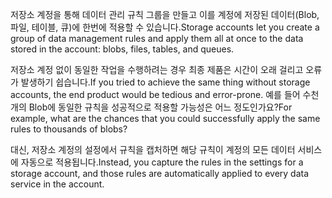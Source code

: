 <span data-ttu-id="e46bb-101">저장소 계정을 통해 데이터 관리 규칙 그룹을 만들고 이를 계정에 저장된 데이터(Blob, 파일, 테이블, 큐)에 한번에 적용할 수 있습니다.</span><span class="sxs-lookup"><span data-stu-id="e46bb-101">Storage accounts let you create a group of data management rules and apply them all at once to the data stored in the account: blobs, files, tables, and queues.</span></span> 

<span data-ttu-id="e46bb-102">저장소 계정 없이 동일한 작업을 수행하려는 경우 최종 제품은 시간이 오래 걸리고 오류가 발생하기 쉽습니다.</span><span class="sxs-lookup"><span data-stu-id="e46bb-102">If you tried to achieve the same thing without storage accounts, the end product would be tedious and error-prone.</span></span> <span data-ttu-id="e46bb-103">예를 들어 수천 개의 Blob에 동일한 규칙을 성공적으로 적용할 가능성은 어느 정도인가요?</span><span class="sxs-lookup"><span data-stu-id="e46bb-103">For example, what are the chances that you could successfully apply the same rules to thousands of blobs?</span></span>

<span data-ttu-id="e46bb-104">대신, 저장소 계정의 설정에서 규칙을 캡처하면 해당 규칙이 계정의 모든 데이터 서비스에 자동으로 적용됩니다.</span><span class="sxs-lookup"><span data-stu-id="e46bb-104">Instead, you capture the rules in the settings for a storage account, and those rules are automatically applied to every data service in the account.</span></span>